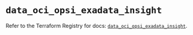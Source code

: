 # `data_oci_opsi_exadata_insight`

Refer to the Terraform Registry for docs: [`data_oci_opsi_exadata_insight`](https://registry.terraform.io/providers/hashicorp/oci/7.19.0/docs/data-sources/opsi_exadata_insight).
